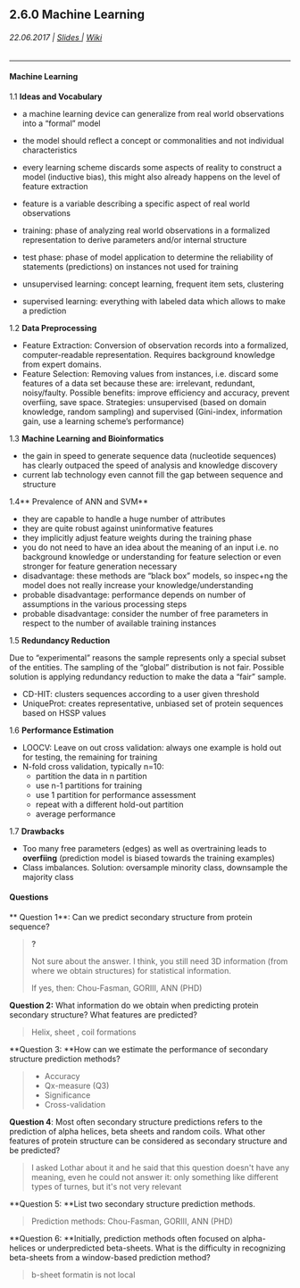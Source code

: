 ## 2.6.0 Machine Learning

###### 22.06.2017 \| [Slides ](https://www.rostlab.org/sites/default/files/fileadmin/teaching/SoSe17/PP1CS/20170622_PP1_ml.pdf "Slides")\| [Wiki](https://i12r-studfilesrv.informatik.tu-muenchen.de/sose17/pp4cs1/index.php/Machine_Learning_incl._Tricks_/_Secondary_Structure_Prediction "Wiki")

---

#### Machine Learning

1.1 **Ideas and Vocabulary**

* a machine learning device can generalize from real world observations into a “formal” model
* the model should reflect a concept or commonalities and not individual characteristics

* every learning scheme discards some aspects of reality to construct a model \(inductive bias\), this might also already happens on the level of feature extraction

* feature is a variable describing a specific aspect of real world observations

* training: phase of analyzing real world observations in a formalized representation to derive parameters and/or internal structure

* test phase: phase of model application to determine the reliability of statements \(predictions\) on instances not used for training

* unsupervised learning: concept learning, frequent item sets, clustering

* supervised learning: everything with labeled data which allows to make a prediction

1.2  **Data Preprocessing**

* Feature Extraction: Conversion of observation records into a formalized, computer-readable representation. Requires background knowledge from expert domains.
* Feature Selection: Removing values from instances, i.e. discard some features of a data set because these are: irrelevant, redundant, noisy/faulty. Possible benefits: improve efficiency and accuracy, prevent overfiing, save space. Strategies: unsupervised \(based on domain knowledge, random sampling\) and supervised \(Gini-index, information gain, use a learning scheme’s performance\)

1.3 **Machine Learning and Bioinformatics**

* the gain in speed to generate sequence data \(nucleotide sequences\) has clearly outpaced the speed of analysis and knowledge discovery
* current lab technology even cannot fill the gap between sequence and structure

1.4** Prevalence of ANN and SVM**

* they are capable to handle a huge number of attributes
* they are quite robust against uninformative features
* they implicitly adjust feature weights during the training phase
* you do not need to have an idea about the meaning of an input i.e. no background knowledge or understanding for feature selection or even stronger for feature generation necessary
* disadvantage: these methods are “black box” models, so inspec+ng the model does not really increase your knowledge/understanding
* probable disadvantage: performance depends on number of assumptions in the various processing steps
* probable disadvantage: consider the number of free parameters in respect to the number of available training instances 

1.5 **Redundancy Reduction**

Due to “experimental” reasons the sample represents only a special subset of the entities. The sampling of the “global” distribution is not fair. Possible solution is applying redundancy reduction to make the data a “fair” sample.

* CD-HIT: clusters sequences according to a user given threshold
* UniqueProt: creates representative, unbiased set of protein sequences based on HSSP values

1.6 **Performance Estimation**

* LOOCV: Leave on out cross validation: always one example is hold out for testing, the remaining for training
* N-fold cross validation, typically n=10:
  * partition the data in n partition
  * use n-1 partitions for training
  * use 1 partition for performance assessment
  * repeat with a different hold-out partition
  * average performance

1.7 **Drawbacks**

* Too many free parameters \(edges\) as well as overtraining leads to **overfiing** \(prediction model is biased towards the training examples\)
* Class imbalances. Solution: oversample minority class, downsample the majority class

#### Questions

** Question 1**: Can we predict secondary structure from protein sequence?

> **?**
>
> Not sure about the answer. I think, you still need 3D information \(from where we obtain structures\) for statistical information.
>
> If yes, then: Chou-Fasman, GORIII, ANN \(PHD\)

**Question 2:** What information do we obtain when predicting protein secondary structure? What features are predicted?

> Helix, sheet, coil formations

**Question 3: **How can we estimate the performance of secondary structure prediction methods?

> * Accuracy
> * Qx-measure \(Q3\)
> * Significance
> * Cross-validation

**Question 4**: Most often secondary structure predictions refers to the prediction of alpha helices, beta sheets and random coils. What other features of protein structure can be considered as secondary structure and be predicted?

> I asked Lothar about it and he said that this question doesn't have any meaning, even he could not answer it: only something like different types of turnes, but it's not very relevant

**Question 5: **List two secondary structure prediction methods.

> Prediction methods: Chou-Fasman, GORIII, ANN \(PHD\)

**Question 6: **Initially, prediction methods often focused on alpha-helices or underpredicted beta-sheets. What is the difficulty in recognizing beta-sheets from a window-based prediction method?

> b-sheet formatin is not local





